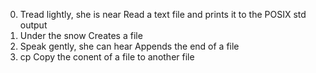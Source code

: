 0. Tread lightly, she is near
	Read a text file and prints it to the POSIX std output
1. Under the snow
	Creates a file
2. Speak gently, she can hear
	Appends the end of a file
3. cp
	Copy the conent of a file to another file

